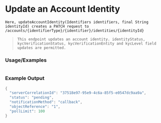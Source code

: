 # Update an Account Identity

`Here, updateAccountIdentity(Identifiers identifiers, final String identityId) creates a PATCH request to /accounts/{identifierType}/{identifier}/identities/{identityId}`

> `This endpoint updates an account identity. identityStatus, kycVerificationStatus, kycVerificationEntity and kycLevel field updates are permitted.`
### Usage/Examples

```java

```

### Example Output

```java
{
  "serverCorrelationId": "37518e97-95e9-4c6a-85f5-e0547dc9aa9a",
  "status": "pending",
  "notificationMethod": "callback",
  "objectReference": "1",
  "pollLimit": 100
}
```

